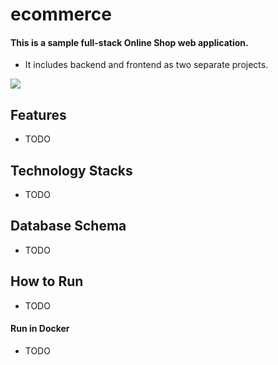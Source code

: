 # ecommerce

#### This is a sample full-stack Online Shop web application. 
- It includes backend and frontend as two separate projects.

![](https://github.com/sprathod369/ecommerce/blob/master/ecommerce.png)

## Features
- TODO

## Technology Stacks
- TODO

## Database Schema
- TODO

## How to Run
- TODO
  
#### Run in Docker
- TODO

